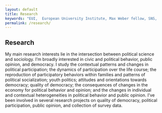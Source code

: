 ```yaml
---
layout: default
title: Research
keywords: "EUI,  European University Institute, Max Weber fellow, SNS, Scuola Normale Superiore, LUISS, LUISS Guido Carli, post-doc, mario quaranta, publications, cv, CV, political science, sociology, political sociology, political protest, economic crisis, political participation, research, articles, article, Scuola Normale Superiore, book, books, conference, paper, researchgate, academia, googe scholar, scholar, dipartimento di scienze politiche, department of political science, democracy, political, social, european, participation, political science, social media"
permalink: /research/
---
```


## Research

 My main research interests lie in the intersection between political science and sociology. I’m broadly interested in civic and political behavior, public opinion, and democracy. I study the contextual patterns and changes in political participation; the dynamics of participation over the life course; the reproduction of participatory behaviors within families and patterns of political socialization; youth politics; attitudes and orientations towards democracy; quality of democracy; the consequences of changes in the economy for political behavior and opinion; and the changes in individual and contextual heterogeneities in political behavior and public opinion. I've been involved in several research projects on quality of democracy, political participation, public opinion, and collection of survey data.
